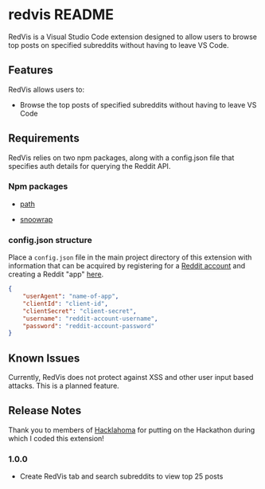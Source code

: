 # redvis README

RedVis is a Visual Studio Code extension designed to allow users to browse top posts on specified subreddits without having to leave VS Code.

## Features

RedVis allows users to:

* Browse the top posts of specified subreddits without having to leave VS Code

## Requirements

RedVis relies on two npm packages, along with a config.json file that specifies auth details for querying the Reddit API.

### Npm packages

* [path](https://www.npmjs.com/package/path)

* [snoowrap](https://www.npmjs.com/package/snoowrap)

### config.json structure

Place a `config.json` file in the main project directory of this extension with information that can be acquired by registering for a [Reddit account](https://www.reddit.com/register/) and creating a Reddit "app" [here](https://ssl.reddit.com/prefs/apps/).

```json
{
    "userAgent": "name-of-app",
    "clientId": "client-id",
    "clientSecret": "client-secret",
    "username": "reddit-account-username",
    "password": "reddit-account-password"
}
```

## Known Issues

Currently, RedVis does not protect against XSS and other user input based attacks. This is a planned feature.

## Release Notes

Thank you to members of [Hacklahoma](https://hacklahoma.org) for putting on the Hackathon during which I coded this extension!

### 1.0.0

* Create RedVis tab and search subreddits to view top 25 posts